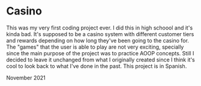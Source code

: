 # Casino
This was my very first coding project ever. I did this in high schoool and it's kinda bad. It's supposed to be a casino system with different customer tiers and rewards depending on how long they've been going to the casino for. The "games" that the user is able to play are not very exciting, specially since the main purpose of the project was to practice AOOP concepts. Still I decided to leave it unchanged from what I originally created since I think it's cool to look back to what I've done in the past. This project is in Spanish.

November 2021
